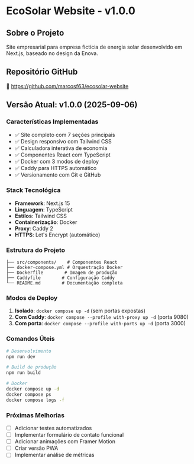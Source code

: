 # EcoSolar Website - v1.0.0

## Sobre o Projeto
Site empresarial para empresa fictícia de energia solar desenvolvido em Next.js, baseado no design da Enova.

## Repositório GitHub
🔗 https://github.com/marcosf63/ecosolar-website

## Versão Atual: v1.0.0 (2025-09-06)

### Características Implementadas
- ✅ Site completo com 7 seções principais
- ✅ Design responsivo com Tailwind CSS
- ✅ Calculadora interativa de economia
- ✅ Componentes React com TypeScript
- ✅ Docker com 3 modos de deploy
- ✅ Caddy para HTTPS automático
- ✅ Versionamento com Git e GitHub

### Stack Tecnológica
- **Framework**: Next.js 15
- **Linguagem**: TypeScript
- **Estilos**: Tailwind CSS
- **Containerização**: Docker
- **Proxy**: Caddy 2
- **HTTPS**: Let's Encrypt (automático)

### Estrutura do Projeto
```
├── src/components/    # Componentes React
├── docker-compose.yml # Orquestração Docker
├── Dockerfile        # Imagem de produção
├── Caddyfile        # Configuração Caddy
└── README.md        # Documentação completa
```

### Modos de Deploy
1. **Isolado**: `docker compose up -d` (sem portas expostas)
2. **Com Caddy**: `docker compose --profile with-proxy up -d` (porta 9080)
3. **Com porta**: `docker compose --profile with-ports up -d` (porta 3000)

### Comandos Úteis
```bash
# Desenvolvimento
npm run dev

# Build de produção
npm run build

# Docker
docker compose up -d
docker compose ps
docker compose logs -f
```

### Próximas Melhorias
- [ ] Adicionar testes automatizados
- [ ] Implementar formulário de contato funcional
- [ ] Adicionar animações com Framer Motion
- [ ] Criar versão PWA
- [ ] Implementar análise de métricas